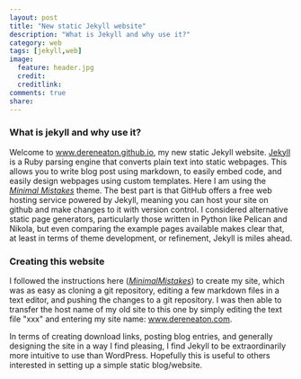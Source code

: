 ```yaml
---
layout: post
title: "New static Jekyll website"
description: "What is Jekyll and why use it?"
category: web
tags: [jekyll,web]
image:
  feature: header.jpg
  credit: 
  creditlink: 
comments: true
share: 
---
```


### What is jekyll and why use it?
Welcome to www.dereneaton.github.io, my new static Jekyll website. [Jekyll](http://www.jekyllrb.com) is a Ruby parsing engine that converts plain text into static webpages. This allows you to write blog post using markdown, to easily embed code, and easily design webpages using custom templates. Here I am using the [_Minimal Mistakes_](http://mademistakes.com/articles/minimal-mistakes-jekyll-theme/) theme. The best part is that GitHub offers a free web hosting service powered by Jekyll, meaning you can host your site on github and make changes to it with version control. I considered alternative static page generators, particularly those written in Python like Pelican and Nikola, but even comparing the example pages available makes clear that, at least in terms of theme development, or refinement, Jekyll is miles ahead. 

### Creating this website
I followed the instructions here ([_MinimalMistakes_](http://mademistakes.com/articles/minimal-mistakes-jekyll-theme/)) to create my site, which was as easy as cloning a git repository, editing a few markdown files in a text editor, and pushing the changes to a git repository. I was then able to transfer the host name of my old site to this one by simply editing the text file "xxx" and entering my site name: www.dereneaton.com. 

In terms of creating download links, posting blog entries, and generally designing the site in a way I find pleasing, I find Jekyll to be extraordinarily more intuitive to use than WordPress. Hopefully this is useful to others interested in setting up a simple static blog/website. 

